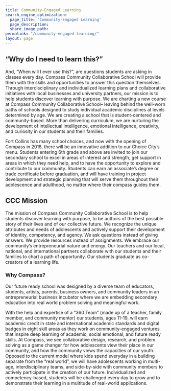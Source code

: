 ```yaml
---
title: Community-Engaged Learning
search_engine_optimization:
  page_title: 'Community-Engaged Learning'
  page_description:
  share_image_path:
permalink: "/community-engaged-learning/"
layout: page
---
```


## “Why do I need to learn this?”

And, “When will I ever use this?”, are questions students are asking in classes every day. Compass Community Collaborative School will provide them with the skills and opportunities to answer this question themselves. Through interdisciplinary and individualized learning plans and collaborative initiatives with local businesses and university partners, our mission is to help students discover learning with purpose. We are charting a new course at Compass Community Collaborative School– leaving behind the well-worn paths of schools designed to study individual academic disciplines at levels determined by age. We are creating a school that is student-centered and community-based. More than delivering curriculum, we are nurturing the development of intellectual intelligence, emotional intelligence, creativity, and curiosity in our students and their families.

Fort Collins has many school choices, and now with the opening of Compass in 2018, there will be an innovative addition to our Choice City’s menu. Students entering 6th grade and above are invited to join our secondary school to excel in areas of interest and strength, get support in areas in which they need help, and to have the opportunity to explore and contribute to our community. Students can earn an associate’s degree or trade certificate before graduation, and will have training in project development and strategic planning that will serve them throughout their adolescence and adulthood, no matter where their compass guides them.

## CCC Mission

The mission of Compass Community Collaborative School is to help students discover learning with purpose, to be authors of the best possible story of their lives and of our collective future. We recognize the unique attributes and needs of adolescents and actively support their development of identity, competency, and agency. We ask questions instead of giving answers. We provide resources instead of assignments. We embrace our community’s entrepreneurial nature and energy. Our teachers and our local, national, and international partners collaborate with our students and their families to chart a path of opportunity. Our students graduate as co-creators of a learning life.

### Why Compass?

Our future ready school was designed by a diverse team of educators, students, artists, parents, business owners, and community leaders in an entrepreneurial business incubator where we are embedding secondary education into real world problem solving and meaningful work.

With the help and expertise of a “360 Team” (made up of a teacher, family member, and community mentor) our students, ages 11-19, will earn academic credit in state and international academic standards and digital badges in eight skill areas as they work on community-engaged ventures that inspire deep learning of academic, social emotional, and future ready skills. At Compass, we see collaborative design, research, and problem solving as a game changer for how adolescents view their place in our community, and how the community views the capacities of our youth. Opposed to the current model where kids spend everyday in a building separate from the “real world”, we will have adolescents working in multi-age, interdisciplinary teams, and side-by-side with community members to actively participate in the creation of our future. Individualized and competency-based, students will be challenged every day to grow and to demonstrate their learning in a multitude of real-world applications.